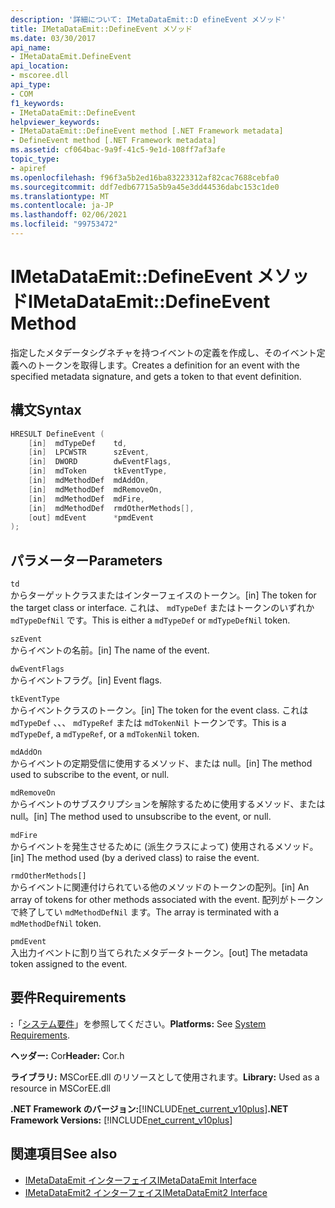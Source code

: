 ```yaml
---
description: '詳細について: IMetaDataEmit::D efineEvent メソッド'
title: IMetaDataEmit::DefineEvent メソッド
ms.date: 03/30/2017
api_name:
- IMetaDataEmit.DefineEvent
api_location:
- mscoree.dll
api_type:
- COM
f1_keywords:
- IMetaDataEmit::DefineEvent
helpviewer_keywords:
- IMetaDataEmit::DefineEvent method [.NET Framework metadata]
- DefineEvent method [.NET Framework metadata]
ms.assetid: cf064bac-9a9f-41c5-9e1d-108ff7af3afe
topic_type:
- apiref
ms.openlocfilehash: f96f3a5b2ed16ba83223312af82cac7688cebfa0
ms.sourcegitcommit: ddf7edb67715a5b9a45e3dd44536dabc153c1de0
ms.translationtype: MT
ms.contentlocale: ja-JP
ms.lasthandoff: 02/06/2021
ms.locfileid: "99753472"
---
```

# <a name="imetadataemitdefineevent-method"></a><span data-ttu-id="0be20-103">IMetaDataEmit::DefineEvent メソッド</span><span class="sxs-lookup"><span data-stu-id="0be20-103">IMetaDataEmit::DefineEvent Method</span></span>

<span data-ttu-id="0be20-104">指定したメタデータシグネチャを持つイベントの定義を作成し、そのイベント定義へのトークンを取得します。</span><span class="sxs-lookup"><span data-stu-id="0be20-104">Creates a definition for an event with the specified metadata signature, and gets a token to that event definition.</span></span>  
  
## <a name="syntax"></a><span data-ttu-id="0be20-105">構文</span><span class="sxs-lookup"><span data-stu-id="0be20-105">Syntax</span></span>  
  
```cpp  
HRESULT DefineEvent (
    [in]  mdTypeDef    td,
    [in]  LPCWSTR      szEvent,
    [in]  DWORD        dwEventFlags,
    [in]  mdToken      tkEventType,
    [in]  mdMethodDef  mdAddOn,
    [in]  mdMethodDef  mdRemoveOn,
    [in]  mdMethodDef  mdFire,
    [in]  mdMethodDef  rmdOtherMethods[],
    [out] mdEvent      *pmdEvent
);  
```  
  
## <a name="parameters"></a><span data-ttu-id="0be20-106">パラメーター</span><span class="sxs-lookup"><span data-stu-id="0be20-106">Parameters</span></span>  

 `td`  
 <span data-ttu-id="0be20-107">からターゲットクラスまたはインターフェイスのトークン。</span><span class="sxs-lookup"><span data-stu-id="0be20-107">[in] The token for the target class or interface.</span></span> <span data-ttu-id="0be20-108">これは、 `mdTypeDef` またはトークンのいずれか `mdTypeDefNil` です。</span><span class="sxs-lookup"><span data-stu-id="0be20-108">This is either a `mdTypeDef` or `mdTypeDefNil` token.</span></span>  
  
 `szEvent`  
 <span data-ttu-id="0be20-109">からイベントの名前。</span><span class="sxs-lookup"><span data-stu-id="0be20-109">[in] The name of the event.</span></span>  
  
 `dwEventFlags`  
 <span data-ttu-id="0be20-110">からイベントフラグ。</span><span class="sxs-lookup"><span data-stu-id="0be20-110">[in] Event flags.</span></span>  
  
 `tkEventType`  
 <span data-ttu-id="0be20-111">からイベントクラスのトークン。</span><span class="sxs-lookup"><span data-stu-id="0be20-111">[in] The token for the event class.</span></span> <span data-ttu-id="0be20-112">これは `mdTypeDef` 、、、 `mdTypeRef` または `mdTokenNil` トークンです。</span><span class="sxs-lookup"><span data-stu-id="0be20-112">This is a `mdTypeDef`, a `mdTypeRef`, or a `mdTokenNil` token.</span></span>  
  
 `mdAddOn`  
 <span data-ttu-id="0be20-113">からイベントの定期受信に使用するメソッド、または null。</span><span class="sxs-lookup"><span data-stu-id="0be20-113">[in] The method used to subscribe to the event, or null.</span></span>  
  
 `mdRemoveOn`  
 <span data-ttu-id="0be20-114">からイベントのサブスクリプションを解除するために使用するメソッド、または null。</span><span class="sxs-lookup"><span data-stu-id="0be20-114">[in] The method used to unsubscribe to the event, or null.</span></span>  
  
 `mdFire`  
 <span data-ttu-id="0be20-115">からイベントを発生させるために (派生クラスによって) 使用されるメソッド。</span><span class="sxs-lookup"><span data-stu-id="0be20-115">[in] The method used (by a derived class) to raise the event.</span></span>  
  
 `rmdOtherMethods[]`  
 <span data-ttu-id="0be20-116">からイベントに関連付けられている他のメソッドのトークンの配列。</span><span class="sxs-lookup"><span data-stu-id="0be20-116">[in] An array of tokens for other methods associated with the event.</span></span> <span data-ttu-id="0be20-117">配列がトークンで終了してい `mdMethodDefNil` ます。</span><span class="sxs-lookup"><span data-stu-id="0be20-117">The array is terminated with a `mdMethodDefNil` token.</span></span>  
  
 `pmdEvent`  
 <span data-ttu-id="0be20-118">入出力イベントに割り当てられたメタデータトークン。</span><span class="sxs-lookup"><span data-stu-id="0be20-118">[out] The metadata token assigned to the event.</span></span>  
  
## <a name="requirements"></a><span data-ttu-id="0be20-119">要件</span><span class="sxs-lookup"><span data-stu-id="0be20-119">Requirements</span></span>  

 <span data-ttu-id="0be20-120">**:**「[システム要件](../../get-started/system-requirements.md)」を参照してください。</span><span class="sxs-lookup"><span data-stu-id="0be20-120">**Platforms:** See [System Requirements](../../get-started/system-requirements.md).</span></span>  
  
 <span data-ttu-id="0be20-121">**ヘッダー:** Cor</span><span class="sxs-lookup"><span data-stu-id="0be20-121">**Header:** Cor.h</span></span>  
  
 <span data-ttu-id="0be20-122">**ライブラリ:** MSCorEE.dll のリソースとして使用されます。</span><span class="sxs-lookup"><span data-stu-id="0be20-122">**Library:** Used as a resource in MSCorEE.dll</span></span>  
  
 <span data-ttu-id="0be20-123">**.NET Framework のバージョン:**[!INCLUDE[net_current_v10plus](../../../../includes/net-current-v10plus-md.md)]</span><span class="sxs-lookup"><span data-stu-id="0be20-123">**.NET Framework Versions:** [!INCLUDE[net_current_v10plus](../../../../includes/net-current-v10plus-md.md)]</span></span>  
  
## <a name="see-also"></a><span data-ttu-id="0be20-124">関連項目</span><span class="sxs-lookup"><span data-stu-id="0be20-124">See also</span></span>

- [<span data-ttu-id="0be20-125">IMetaDataEmit インターフェイス</span><span class="sxs-lookup"><span data-stu-id="0be20-125">IMetaDataEmit Interface</span></span>](imetadataemit-interface.md)
- [<span data-ttu-id="0be20-126">IMetaDataEmit2 インターフェイス</span><span class="sxs-lookup"><span data-stu-id="0be20-126">IMetaDataEmit2 Interface</span></span>](imetadataemit2-interface.md)
